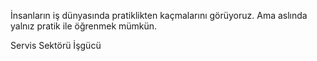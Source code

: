 

İnsanların iş dünyasında pratiklikten kaçmalarını görüyoruz. Ama aslında yalnız pratik ile öğrenmek mümkün.


Servis Sektörü
İşgücü
